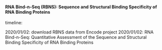 #### RNA Bind-n-Seq (RBNS): Sequence and Structural Binding Specificity of RNA Binding Proteins

timeline:

2020/01/02: download RBNS data from Encode project
2020/01/02: RNA Bind-n-Seq: Quantitative Assessment of the Sequence and Structural Binding Specificity of RNA Binding Proteins
